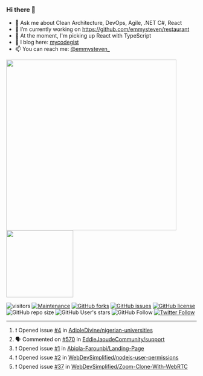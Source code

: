 ### Hi there 👋

- 💬 Ask me about Clean Architecture, DevOps, Agile, .NET C#, React
- 🔭 I’m currently working on https://github.com/emmysteven/restaurant
- 🌱 At the moment, I'm picking up React with TypeScript
- 📃 I blog here: [mycodegist](https://mycodegist.com)
- 📫 You can reach me: [@emmysteven_](https://twitter.com/emmysteven_)


<p align="left">
<a href="https://github.com/emmysteven/emmysteven">
	<img width="450px" src="https://github-readme-stats.vercel.app/api?username=emmysteven&title_color=ffffff&theme=vue-dark&show_icons=true&count_private=true&hide_border=true" />
</a><a href="https://github.com/emmysteven/emmysteven">
	<img height="177em" src="https://github-readme-stats.vercel.app/api/top-langs/?username=emmysteven&title_color=ffffff&theme=vue-dark&show_icons=true&count_private=true&hide_border=true&layout=compact&langs_count=8" />
</a>
</p>

<p></p>



![visitors](https://visitor-badge.glitch.me/badge?page_id=emmysteven)
[![Maintenance](https://img.shields.io/badge/Maintained%3F-yes-green.svg)](https://gitHub.com/emmysteven/emmysteven/graphs/commit-activity)
[![GitHub forks](https://img.shields.io/github/forks/emmysteven/emmysteven.svg)](https://github.com/emmysteven/emmysteven/network)
[![GitHub issues](https://img.shields.io/github/issues/emmysteven/emmysteven.svg)](https://github.com/emmysteven/emmysteven/issues)
[![GitHub license](https://img.shields.io/github/license/emmysteven/emmysteven.svg)](https://github.com/emmysteven/emmysteven/blob/main/LICENSE)
![GitHub repo size](https://img.shields.io/github/repo-size/emmysteven/emmysteven)
![GitHub User's stars](https://img.shields.io/github/stars/emmysteven?style=flat)
![GitHub Follow](https://img.shields.io/github/followers/emmysteven?label=followers&logo=GitHub&style=flat)
[![Twitter Follow](https://img.shields.io/twitter/follow/emmysteven_?style=flat&label=followers&logo=Twitter)](https://twitter.com/emmysteven_)

---
<!--START_SECTION:activity-->
1. ❗️ Opened issue [#4](https://github.com/AdioleDivine/nigerian-universities/issues/4) in [AdioleDivine/nigerian-universities](https://github.com/AdioleDivine/nigerian-universities)
2. 🗣 Commented on [#570](https://github.com/EddieJaoudeCommunity/support/issues/570) in [EddieJaoudeCommunity/support](https://github.com/EddieJaoudeCommunity/support)
3. ❗️ Opened issue [#1](https://github.com/Abiola-Farounbi/Landing-Page/issues/1) in [Abiola-Farounbi/Landing-Page](https://github.com/Abiola-Farounbi/Landing-Page)
4. ❗️ Opened issue [#2](https://github.com/WebDevSimplified/nodejs-user-permissions/issues/2) in [WebDevSimplified/nodejs-user-permissions](https://github.com/WebDevSimplified/nodejs-user-permissions)
5. ❗️ Opened issue [#37](https://github.com/WebDevSimplified/Zoom-Clone-With-WebRTC/issues/37) in [WebDevSimplified/Zoom-Clone-With-WebRTC](https://github.com/WebDevSimplified/Zoom-Clone-With-WebRTC)
<!--END_SECTION:activity-->

